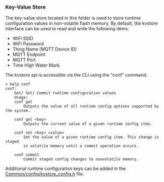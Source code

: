 ### Key-Value Store
The key-value store located in this folder is used to store runtime configuration values in non-volatile flash memory.
By default, the kvstore interface can be used to read and write the following items:
* WiFi SSID
* WiFi Password
* Thing Name (MQTT Device ID)
* MQTT Endpoint
* MQTT Port
* Time High Water Mark.

The kvstore api is accessible via the CLI using the "conf" command.
```
> help conf
conf:
    Get/ Set/ Commit runtime configuration values
    Usage:
    conf get
        Outputs the value of all runtime config options supported by the system.

    conf get <key>
        Outputs the current value of a given runtime config item.

    conf set <key> <value>
        Set the value of a given runtime config item. This change is staged
        in volatile memory until a commit operation occurs.

    conf commit
        Commit staged config changes to nonvolatile memory.
```

Additional runtime configuration keys can be added in the [Common/config/kvstore_config.h](../config/kvstore_config.h) file.
